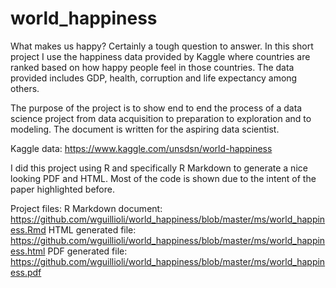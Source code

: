 # world_happiness
What makes us happy? Certainly a tough question to answer. In this short project I use the happiness data provided by Kaggle where countries are ranked based on how happy people feel in those countries. The data provided includes GDP, health, corruption and life expectancy among others.

The purpose of the project is to show end to end the process of a data science project from data acquisition to preparation to exploration and to modeling. The document is written for the aspiring data scientist.

Kaggle data: https://www.kaggle.com/unsdsn/world-happiness

I did this project using R and specifically R Markdown to generate a nice looking PDF and HTML. Most of the code is shown due to the intent of the paper highlighted before.

Project files:
R Markdown document: https://github.com/wguillioli/world_happiness/blob/master/ms/world_happiness.Rmd
HTML generated file: https://github.com/wguillioli/world_happiness/blob/master/ms/world_happiness.html
PDF generated file: https://github.com/wguillioli/world_happiness/blob/master/ms/world_happiness.pdf
